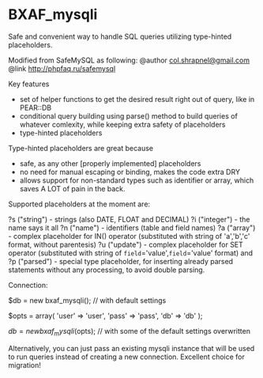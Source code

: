 # BXAF_mysqli
Safe and convenient way to handle SQL queries utilizing type-hinted placeholders.


Modified from SafeMySQL as following:
@author col.shrapnel@gmail.com
@link http://phpfaq.ru/safemysql


Key features
- set of helper functions to get the desired result right out of query, like in PEAR::DB
- conditional query building using parse() method to build queries of whatever comlexity, 
  while keeping extra safety of placeholders
- type-hinted placeholders


Type-hinted placeholders are great because 
- safe, as any other [properly implemented] placeholders
- no need for manual escaping or binding, makes the code extra DRY
- allows support for non-standard types such as identifier or array, which saves A LOT of pain in the back.


Supported placeholders at the moment are:

?s ("string")  - strings (also DATE, FLOAT and DECIMAL)
?i ("integer") - the name says it all 
?n ("name")    - identifiers (table and field names) 
?a ("array")   - complex placeholder for IN() operator  (substituted with string of 'a','b','c' format, without parentesis)
?u ("update")  - complex placeholder for SET operator (substituted with string of `field`='value',`field`='value' format)
and
?p ("parsed") - special type placeholder, for inserting already parsed statements without any processing, to avoid double parsing.


Connection:

$db = new bxaf_mysqli(); // with default settings

$opts = array(
	'user'    => 'user',
	'pass'    => 'pass',
	'db'      => 'db'
);

$db = new bxaf_mysqli($opts); // with some of the default settings overwritten


Alternatively, you can just pass an existing mysqli instance that will be used to run queries 
instead of creating a new connection.
Excellent choice for migration!
